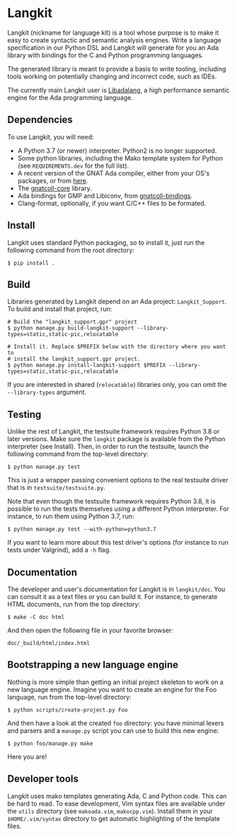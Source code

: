 Langkit
=======

Langkit (nickname for language kit) is a tool whose purpose is to make it easy
to create syntactic and semantic analysis engines. Write a language
specification in our Python DSL and Langkit will generate for you an Ada
library with bindings for the C and Python programming languages.

The generated library is meant to provide a basis to write tooling, including
tools working on potentially changing and incorrect code, such as IDEs.

The currently main Langkit user is
[Libadalang](https://github.com/AdaCore/libadalang), a high performance
semantic engine for the Ada programming language.

Dependencies
------------

To use Langkit, you will need:

* A Python 3.7 (or newer) interpreter. Python2 is no longer supported.
* Some python libraries, including the Mako template system for Python (see
  `REQUIREMENTS.dev` for the full list).
* A recent version of the GNAT Ada compiler, either from your OS's packages, or
  from [here](https://www.adacore.com/download).
* The [gnatcoll-core](https://github.com/AdaCore/gnatcoll-core) library.
* Ada bindings for GMP and Libiconv, from
  [gnatcoll-bindings](https://github.com/AdaCore/gnatcoll-bindings).
* Clang-format, optionally, if you want C/C++ files to be formated.

Install
-------

Langkit uses standard Python packaging, so to install it, just run the
following command from the root directory:

    $ pip install .


Build
-----

Libraries generated by Langkit depend on an Ada project: `Langkit_Support`. To
build and install that project, run:

    # Build the "langkit_support.gpr" project
    $ python manage.py build-langkit-support --library-types=static,static-pic,relocatable

    # Install it. Replace $PREFIX below with the directory where you want to
    # install the langkit_support.gpr project.
    $ python manage.py install-langkit-support $PREFIX --library-types=static,static-pic,relocatable

If you are interested in shared (`relocatable`) libraries only, you can omit
the `--library-types` argument.

Testing
-------

Unlike the rest of Langkit, the testsuite framework requires Python 3.8 or
later versions. Make sure the `langkit` package is available from the Python
interpreter (see Install).  Then, in order to run the testsuite, launch the
following command from the top-level directory:

    $ python manage.py test

This is just a wrapper passing convenient options to the real testsuite
driver that is in `testsuite/testsuite.py`.

Note that even though the testsuite framework requires Python 3.8, it is
possible to run the tests themselves using a different Python interpreter. For
instance, to run them using Python 3.7, run:

    $ python manage.py test --with-python=python3.7

If you want to learn more about this test driver's options (for instance to run
tests under Valgrind), add a `-h` flag.

Documentation
-------------

The developer and user's documentation for Langkit is in `langkit/doc`. You can
consult it as a text files or you can build it. For instance, to generate HTML
documents, run from the top directory:

    $ make -C doc html

And then open the following file in your favorite browser:

    doc/_build/html/index.html

Bootstrapping a new language engine
-----------------------------------

Nothing is more simple than getting an initial project skeleton to work on a
new language engine. Imagine you want to create an engine for the Foo language,
run from the top-level directory:

    $ python scripts/create-project.py Foo

And then have a look at the created `foo` directory: you have minimal lexers
and parsers and a `manage.py` script you can use to build this new engine:

    $ python foo/manage.py make

Here you are!

Developer tools
---------------

Langkit uses mako templates generating Ada, C and Python code. This can be hard
to read. To ease development, Vim syntax files are available under the `utils`
directory (see `makoada.vim`, `makocpp.vim`). Install them in your
`$HOME/.vim/syntax` directory to get automatic highlighting of the template
files.

